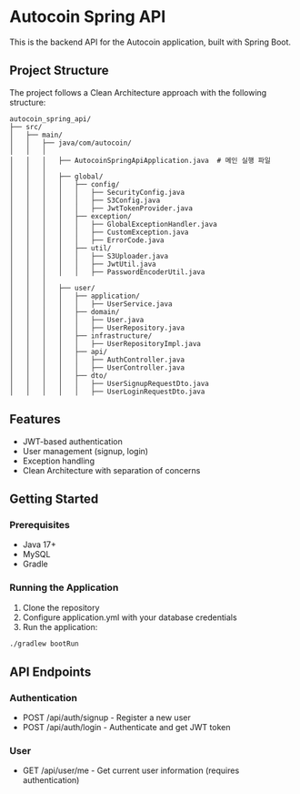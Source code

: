 # Autocoin Spring API

This is the backend API for the Autocoin application, built with Spring Boot.

## Project Structure

The project follows a Clean Architecture approach with the following structure:

```
autocoin_spring_api/
├── src/
│   ├── main/
│   │   ├── java/com/autocoin/
│   │   │
│   │   │   ├── AutocoinSpringApiApplication.java  # 메인 실행 파일
│   │   │
│   │   │   ├── global/
│   │   │   │   ├── config/
│   │   │   │   │   ├── SecurityConfig.java
│   │   │   │   │   ├── S3Config.java
│   │   │   │   │   ├── JwtTokenProvider.java
│   │   │   │   ├── exception/
│   │   │   │   │   ├── GlobalExceptionHandler.java
│   │   │   │   │   ├── CustomException.java
│   │   │   │   │   ├── ErrorCode.java
│   │   │   │   ├── util/
│   │   │   │   │   ├── S3Uploader.java
│   │   │   │   │   ├── JwtUtil.java
│   │   │   │   │   ├── PasswordEncoderUtil.java
│   │   │
│   │   │   ├── user/
│   │   │   │   ├── application/
│   │   │   │   │   ├── UserService.java
│   │   │   │   ├── domain/
│   │   │   │   │   ├── User.java
│   │   │   │   │   ├── UserRepository.java
│   │   │   │   ├── infrastructure/
│   │   │   │   │   ├── UserRepositoryImpl.java
│   │   │   │   ├── api/
│   │   │   │   │   ├── AuthController.java
│   │   │   │   │   ├── UserController.java
│   │   │   │   ├── dto/
│   │   │   │   │   ├── UserSignupRequestDto.java
│   │   │   │   │   ├── UserLoginRequestDto.java
```

## Features

- JWT-based authentication
- User management (signup, login)
- Exception handling
- Clean Architecture with separation of concerns

## Getting Started

### Prerequisites

- Java 17+
- MySQL
- Gradle

### Running the Application

1. Clone the repository
2. Configure application.yml with your database credentials
3. Run the application:

```bash
./gradlew bootRun
```

## API Endpoints

### Authentication

- POST /api/auth/signup - Register a new user
- POST /api/auth/login - Authenticate and get JWT token

### User

- GET /api/user/me - Get current user information (requires authentication)
